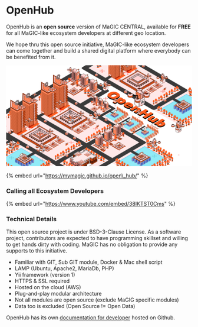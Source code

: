 # OpenHub

OpenHub is an **open source** version of MaGIC CENTRAL, available for **FREE** for all MaGIC-like ecosystem developers at different geo location. 

We hope thru this open source initiative, MaGIC-like ecosystem developers can come together and build a shared digital platform where everybody can be benefited from it.

![](../.gitbook/assets/mainillus-1-.png)

{% embed url="https://mymagic.github.io/open\_hub/" %}

### Calling all Ecosystem Developers

{% embed url="https://www.youtube.com/embed/38IKTST0Cms" %}



### Technical Details

This open source project is under BSD-3-Clause License. As a software project, contributors are expected to have programming skillset and willing to get hands dirty with coding. MaGIC has no obligation to provide any supports to this initiative.

* Familiar with GIT, Sub GIT module, Docker & Mac shell script
* LAMP \(Ubuntu, Apache2, MariaDb, PHP\)
* Yii framework \(version 1\)
* HTTPS  & SSL required
* Hosted on the cloud \(AWS\)
* Plug-and-play modular architecture 
* Not all modules are open source \(exclude MaGIG specific modules\)
* Data too is excluded \(Open Source != Open Data\)

OpenHub has its own [documentation for developer](https://github.com/mymagic/open_hub/wiki) hosted on Github.



